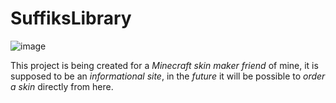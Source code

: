 # SuffiksLibrary

![image](https://github.com/user-attachments/assets/1a4372b9-75ab-4c5c-bc85-6578b2c60207)

This project is being created for a *Minecraft skin maker friend* of mine, it is supposed to be an *informational site*, in the *future* it will be possible to *order a skin* directly from here.
